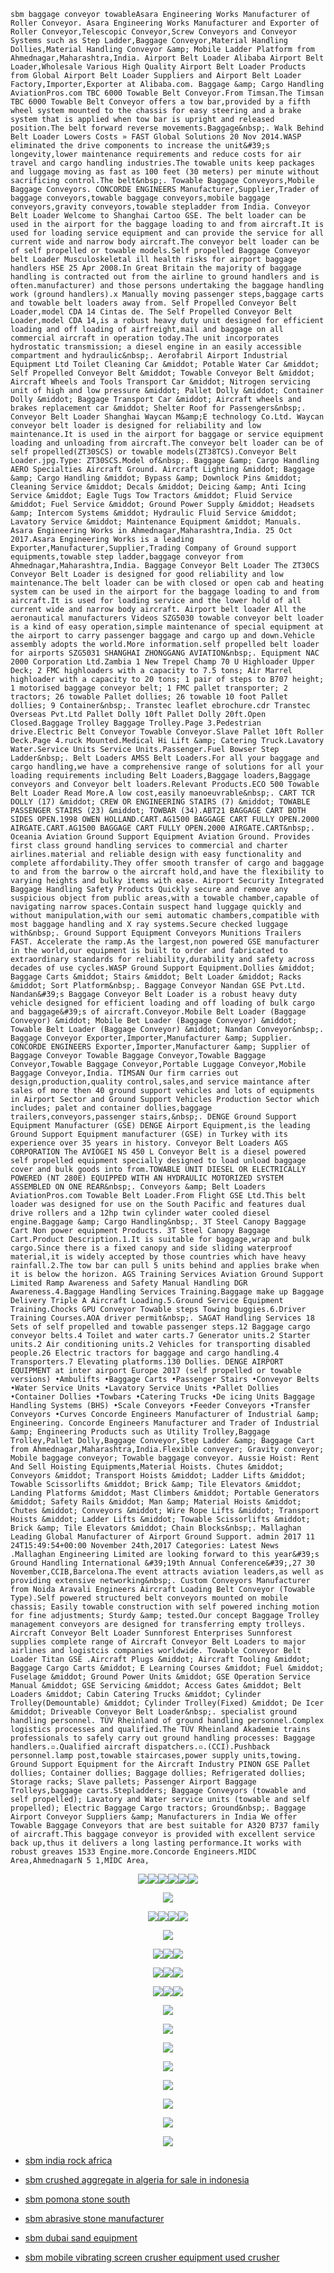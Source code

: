 
```
sbm baggage conveyor towableAsara Engineering Works Manufacturer of Roller Conveyor. Asara Engineering Works Manufacturer and Exporter of Roller Conveyor,Telescopic Conveyor,Screw Conveyors and Conveyor Systems such as Step Ladder,Baggage Conveyor,Material Handling Dollies,Material Handling Conveyor &amp; Mobile Ladder Platform from Ahmednagar,Maharashtra,India. Airport Belt Loader Alibaba Airport Belt Loader,Wholesale Various High Quality Airport Belt Loader Products from Global Airport Belt Loader Suppliers and Airport Belt Loader Factory,Importer,Exporter at Alibaba.com. Baggage &amp; Cargo Handling AviationPros.com TBC 6000 Towable Belt Conveyor.From Timsan.The Timsan TBC 6000 Towable Belt Conveyor offers a tow bar,provided by a fifth wheel system mounted to the chassis for easy steering and a brake system that is applied when tow bar is upright and released position.The belt forward reverse movements.Baggage&nbsp;. Walk Behind Belt Loader Lowers Costs » FAST Global Solutions 20 Nov 2014.WASP eliminated the drive components to increase the unit&#39;s longevity,lower maintenance requirements and reduce costs for air travel and cargo handling industries.The towable units keep packages and luggage moving as fast as 100 feet (30 meters) per minute without sacrificing control.The belt&nbsp;. Towable Baggage Conveyors,Mobile Baggage Conveyors. CONCORDE ENGINEERS Manufacturer,Supplier,Trader of baggage conveyors,towable baggage conveyors,mobile baggage conveyors,gravity conveyors,towable stepladder from India. Conveyor Belt Loader Welcome to Shanghai Cartoo GSE. The belt loader can be used in the airport for the baggage loading to and from aircraft.It is used for loading service equipment and can provide the service for all current wide and narrow body aircraft.The conveyor belt loader can be of self propelled or towable models.Self propelled Baggage Conveyor belt Loader Musculoskeletal ill health risks for airport baggage handlers HSE 25 Apr 2008.In Great Britain the majority of baggage handling is contracted out from the airline to ground handlers and is often.manufacturer) and those persons undertaking the baggage handling work (ground handlers).x Manually moving passenger steps,baggage carts and towable belt loaders away from. Self Propelled Conveyor Belt Loader,model CDA 14 Cintas de. The Self Propelled Conveyor Belt Loader,model CDA 14,is a robust heavy duty unit designed for efficient loading and off loading of airfreight,mail and baggage on all commercial aircraft in operation today.The unit incorporates hydrostatic transmission; a diesel engine in an easily accessible compartment and hydraulic&nbsp;. Aerofabril Airport Industrial Equipment Ltd Toilet Cleaning Car &middot; Potable Water Car &middot; Self Propelled Conveyor Belt &middot; Towable Conveyor Belt &middot; Aircraft Wheels and Tools Transport Car &middot; Nitrogen servicing unit of high and low pressure &middot; Pallet Dolly &middot; Container Dolly &middot; Baggage Transport Car &middot; Aircraft wheels and brakes replacement car &middot; Shelter Roof for Passengers&nbsp;. Conveyor Belt Loader Shanghai Waycan M&amp;E technology Co.Ltd. Waycan conveyor belt loader is designed for reliability and low maintenance.It is used in the airport for baggage or service equipment loading and unloading from aircraft.The conveyor belt loader can be of self propelled(ZT30SCS) or towable models(ZT38TCS).Conveyor Belt Loader.jpg.Type: ZT30SCS.Model of&nbsp;. Baggage &amp; Cargo Handling AERO Specialties Aircraft Ground. Aircraft Lighting &middot; Baggage &amp; Cargo Handling &middot; Bypass &amp; Downlock Pins &middot; Cleaning Service &middot; Decals &middot; Deicing &amp; Anti Icing Service &middot; Eagle Tugs Tow Tractors &middot; Fluid Service &middot; Fuel Service &middot; Ground Power Supply &middot; Headsets &amp; Intercom Systems &middot; Hydraulic Fluid Service &middot; Lavatory Service &middot; Maintenance Equipment &middot; Manuals. Asara Engineering Works in Ahmednagar,Maharashtra,India. 25 Oct 2017.Asara Engineering Works is a leading Exporter,Manufacturer,Supplier,Trading Company of Ground support equipments,towable step ladder,baggage conveyor from Ahmednagar,Maharashtra,India. Baggage Conveyor Belt Loader The ZT30CS Conveyor Belt Loader is designed for good reliability and low maintenance.The belt loader can be with closed or open cab and heating system can be used in the airport for the baggage loading to and from aircraft.It is used for loading service and the lower hold of all current wide and narrow body aircraft. Airport belt loader All the aeronautical manufacturers Videos SZG5030 towable conveyor belt loader is a kind of easy operation,simple maintenance of special equipment at the airport to carry passenger baggage and cargo up and down.Vehicle assembly adopts the world.More information.self propelled belt loader for airports SZG5031 SHANGHAI ZHONGGANG AVIATION&nbsp;. Equipment NAC 2000 Corporation Ltd.Zambia 1 New Trepel Champ 70 U Highloader Upper Deck; 2 FMC highloaders with a capacity to 7.5 tons; Air Marrel highloader with a capacity to 20 tons; 1 pair of steps to B707 height; 1 motorised baggage conveyor belt; 1 FMC pallet transporter; 2 tractors; 26 towable Pallet dollies; 26 towable 10 foot Pallet dollies; 9 Container&nbsp;. Transtec leaflet ebrochure.cdr Transtec Overseas Pvt.Ltd Pallet Dolly 10ft Pallet Dolly 20ft.Open Closed.Baggage Trolley Baggage Trolley.Page 3.Pedestrian drive.Electric Belt Conveyor Towable Conveyor.Slave Pallet 10ft Roller Deck.Page 4.ruck Mounted.Medical Hi Lift &amp; Catering Truck.Lavatory Water.Service Units Service Units.Passenger.Fuel Bowser Step Ladder&nbsp;. Belt Loaders AMSS Belt Loaders.For all your baggage and cargo handling,we have a comprehensive range of solutions for all your loading requirements including Belt Loaders,Baggage loaders,Baggage conveyors and Conveyor belt loaders.Relevant Products.ECO 500 Towable Belt Loader Read More.A low cost,easily manoeuvrable&nbsp;. CART TCR DOLLY (17) &middot; CREW OR ENGINEERING STAIRS (7) &middot; TOWABLE PASSENGER STAIRS (23) &middot; TOWBAR (34).ABT21 BAGGAGE CART BOTH SIDES OPEN.1998 OWEN HOLLAND.CART.AG1500 BAGGAGE CART FULLY OPEN.2000 AIRGATE.CART.AG1500 BAGGAGE CART FULLY OPEN.2000 AIRGATE.CART&nbsp;. Oceania Aviation Ground Support Equipment Aviation Ground. Provides first class ground handling services to commercial and charter airlines.material and reliable design with easy functionality and complete affordability.They offer smooth transfer of cargo and baggage to and from the barrow o the aircraft hold,and have the flexibility to varying heights and bulky items with ease. Airport Security Integrated Baggage Handling Safety Products Quickly secure and remove any suspicious object from public areas,with a towable chamber,capable of navigating narrow spaces.Contain suspect hand luggage quickly and without manipulation,with our semi automatic chambers,compatible with most baggage handling and X ray systems.Secure checked luggage with&nbsp;. Ground Support Equipment Conveyors Munitions Trailers FAST. Accelerate the ramp.As the largest,non powered GSE manufacturer in the world,our equipment is built to order and fabricated to extraordinary standards for reliability,durability and safety across decades of use cycles.WASP Ground Support Equipment.Dollies &middot; Baggage Carts &middot; Stairs &middot; Belt Loader &middot; Racks &middot; Sort Platform&nbsp;. Baggage Conveyor Nandan GSE Pvt.Ltd. Nandan&#39;s Baggage Conveyor Belt Loader is a robust heavy duty vehicle designed for efficient loading and off loading of bulk cargo and baggage&#39;s of aircraft.Conveyor.Mobile Belt Loader (Baggage Conveyor) &middot; Mobile Bet Loader (Baggage Conveyor) &middot; Towable Belt Loader (Baggage Conveyor) &middot; Nandan Conveyor&nbsp;. Baggage Conveyor Exporter,Importer,Manufacturer &amp; Supplier. CONCORDE ENGINEERS Exporter,Importer,Manufacturer &amp; Supplier of Baggage Conveyor Towable Baggage Conveyor,Towable Baggage Conveyor,Towable Baggage Conveyor,Portable Luggage Conveyor,Mobile Baggage Conveyor,India. TİMSAN Our firm carries out design,production,quality control,sales,and service maintance after sales of more then 40 ground support vehicles and lots of equipments in Airport Sector and Ground Support Vehicles Production Sector which includes; palet and container dollies,baggage trailers,conveyors,passenger stairs,&nbsp;. DENGE Ground Support Equipment Manufacturer (GSE) DENGE Airport Equipment,is the leading Ground Support Equipment manufacturer (GSE) in Turkey with its experience over 35 years in history. Conveyor Belt Loaders AGS CORPORATION The AVIOGEI NS 450 L Conveyor Belt is a diesel powered self propelled equipment specially designed to load unload baggage cover and bulk goods into from.TOWABLE UNIT DIESEL OR ELECTRICALLY POWERED (NT 280E) EQUIPPED WITH AN HYDRAULIC MOTORIZED SYSTEM ASSEMBLED ON ONE REAR&nbsp;. Conveyors &amp; Belt Loaders AviationPros.com Towable Belt Loader.From Flight GSE Ltd.This belt loader was designed for use on the South Pacific and features dual drive rollers and a 12hp twin cylinder water cooled diesel engine.Baggage &amp; Cargo Handling&nbsp;. 3T Steel Canopy Baggage Cart Non power equipment Products. 3T Steel Canopy Baggage Cart.Product Description.1.It is suitable for baggage,wrap and bulk cargo.Since there is a fixed canopy and side sliding waterproof material,it is widely accepted by those countries which have heavy rainfall.2.The tow bar can pull 5 units behind and applies brake when it is below the horizon. AGS Training Services Aviation Ground Support Limited Ramp Awareness and Safety Manual Handling DGR Awareness.4.Baggage Handling Services Training.Baggage make up Baggage Delivery Triple A Aircraft Loading.5.Ground Service Equipment Training.Chocks GPU Conveyor Towable steps Towing buggies.6.Driver Training Courses.AOA driver permit&nbsp;. SAGAT Handling Services 18 Sets of self propelled and towable passenger steps.12 Baggage cargo conveyor belts.4 Toilet and water carts.7 Generator units.2 Starter units.2 Air conditioning units.2 Vehicles for transporting disabled people.26 Electric tractors for baggage and cargo handling.4 Transporters.7 Elevating platforms.130 Dollies. DENGE AIRPORT EQUIPMENT at inter airport Europe 2017 (self propelled or towable versions) •Ambulifts •Baggage Carts •Passenger Stairs •Conveyor Belts •Water Service Units •Lavatory Service Units •Pallet Dollies •Container Dollies •Towbars •Catering Trucks •De icing Units Baggage Handling Systems (BHS) •Scale Conveyors •Feeder Conveyors •Transfer Conveyors •Curves Concorde Engineers Manufacturer of Industrial &amp; Engineering. Concorde Engineers Manufacturer and Trader of Industrial &amp; Engineering Products such as Utility Trolley,Baggage Trolley,Pallet Dolly,Baggage Conveyor,Step Ladder &amp; Baggage Cart from Ahmednagar,Maharashtra,India.Flexible conveyer; Gravity conveyor; Mobile baggage conveyor; Towable baggage conveyor. Aussie Hoist: Rent And Sell Hoisting Equipments,Material Hoists. Chutes &middot; Conveyors &middot; Transport Hoists &middot; Ladder Lifts &middot; Towable Scissorlifts &middot; Brick &amp; Tile Elevators &middot; Landing Platforms &middot; Mast Climbers &middot; Portable Generators &middot; Safety Rails &middot; Man &amp; Material Hoists &middot; Chutes &middot; Conveyors &middot; Wire Rope Lifts &middot; Transport Hoists &middot; Ladder Lifts &middot; Towable Scissorlifts &middot; Brick &amp; Tile Elevators &middot; Chain Blocks&nbsp;. Mallaghan Leading Global Manufacturer of Airport Ground Support. admin 2017 11 24T15:49:54+00:00 November 24th,2017 Categories: Latest News .Mallaghan Engineering Limited are looking forward to this year&#39;s Ground Handling International &#39;19th Annual Conference&#39;,27 30 November,CCIB,Barcelona.The event attracts aviation leaders,as well as providing extensive networking&nbsp;. Custom Conveyors Manufacturer from Noida Aravali Engineers Aircraft Loading Belt Conveyor (Towable Type).Self powered structured belt conveyors mounted on mobile chassis; Easily towable construction with self powered inching motion for fine adjustments; Sturdy &amp; tested.Our concept Baggage Trolley management conveyors are designed for transferring empty trolleys. Aircraft Conveyor Belt Loader Sunnforest Enterprises Sunnforest supplies complete range of Aircraft Conveyor Belt Loaders to major airlines and logistcis companies worldwide. Towable Conveyor Belt Loader Titan GSE .Aircraft Plugs &middot; Aircraft Tooling &middot; Baggage Cargo Carts &middot; E Learning Courses &middot; Fuel &middot; Fuselage &middot; Ground Power Units &middot; GSE Operation Service Manual &middot; GSE Servicing &middot; Access Gates &middot; Belt Loaders &middot; Cabin Catering Trucks &middot; Cylinder Trolley(Demountable) &middot; Cylinder Trolley(Fixed) &middot; De Icer &middot; Driveable Conveyor Belt Loader&nbsp;. specialist ground handling personnel. TÜV Rheinland of ground handling personnel.Complex logistics processes and qualified.The TÜV Rheinland Akademie trains professionals to safely carry out ground handling processes: Baggage handlers.▫.Qualified aircraft dispatchers.▫.(CCI).Pushback personnel.lamp post,towable staircases,power supply units,towing. Ground Support Equipment for the Aircraft Industry PINON GSE Pallet dollies; Container dollies; Baggage dollies; Refrigerated dollies; Storage racks; Slave pallets; Passenger Airport Baggage Trolleys,baggage carts.Stepladders; Baggage Conveyors (towable and self propelled); Lavatory and Water service units (towable and self propelled); Electric Baggage Cargo tractors; Ground&nbsp;. Baggage Airport Conveyor Suppliers &amp; Manufacturers in India We offer Towable Baggage Conveyors that are best suitable for A320 B737 family of aircraft.This baggage conveyor is provided with excellent service back up,thus it delivers a long lasting performance.It works with robust greaves 1533 Engine.more.Concorde Engineers.MIDC Area,AhmednagarN 5 1,MIDC Area, 
```

<div align="center">
  
<a rel="nofollow" href="https://m.shibang-china.com?f=github&k=sbm+baggage+conveyor+towable"><img src="https://static.shibang-china.com/en/l.png"></a><img src="https://static.shibang-china.com/en/hw.png"><a rel="nofollow" href="https://m.shibang-china.com/product/?f=github&k=sbm+baggage+conveyor+towable"><img src="https://static.shibang-china.com/en/p.png"></a><a rel="nofollow" href="https://m.shibang-china.com/cases/?f=github&k=sbm+baggage+conveyor+towable"><img src="https://static.shibang-china.com/en/c.png"></a><a rel="nofollow" href="https://m.shibang-china.com/news/?f=github&k=sbm+baggage+conveyor+towable"><img src="https://static.shibang-china.com/en/n.png"></a><a rel="nofollow" href="https://m.shibang-china.com?f=github&k=sbm+baggage+conveyor+towable"><img src="https://static.shibang-china.com/en/m.png"></a>

<a rel="nofollow" href="https://m.shibang-china.com/product/?f=github&k=sbm+baggage+conveyor+towable"><img src="https://static.shibang-china.com/en/b.jpg"></a>
  
<a rel="nofollow" href="https://m.shibang-china.com/solution-aggregate.html?f=github&k=sbm+baggage+conveyor+towable"><img src="https://static.shibang-china.com/en/a.jpg"></a><a rel="nofollow" href="https://m.shibang-china.com/solution-mine.html?f=github&k=sbm+baggage+conveyor+towable"><img src="https://static.shibang-china.com/en/m.jpg"></a><a rel="nofollow" href="https://m.shibang-china.com/solution-mill.html?f=github&k=sbm+baggage+conveyor+towable"><img src="https://static.shibang-china.com/en/g.jpg"></a><a rel="nofollow" href="https://m.shibang-china.com/solution-epc.html?f=github&k=sbm+baggage+conveyor+towable"><img src="https://static.shibang-china.com/en/e.jpg"></a>

<a rel="nofollow" href="https://m.shibang-china.com/product/?f=github&k=sbm+baggage+conveyor+towable"><img src="https://static.shibang-china.com/en/a-p.png"></a>

<a rel="nofollow" href="https://m.shibang-china.com/product/crusher/c6x.html?f=github&k=sbm+baggage+conveyor+towable"><img src="https://static.shibang-china.com/en/j.jpg"></a><a rel="nofollow" href="https://m.shibang-china.com/product/crusher/ci5x.html?f=github&k=sbm+baggage+conveyor+towable"><img src="https://static.shibang-china.com/en/i.jpg"></a><a rel="nofollow" href="https://m.shibang-china.com/product/crusher/hst.html?f=github&k=sbm+baggage+conveyor+towable"><img src="https://static.shibang-china.com/en/c.jpg"></a>

<a rel="nofollow" href="https://m.shibang-china.com/product/mill/mtw.html?f=github&k=sbm+baggage+conveyor+towable"><img src="https://static.shibang-china.com/en/mtw.jpg"></a><a rel="nofollow" href="https://m.shibang-china.com/product/mill/scm.html?f=github&k=sbm+baggage+conveyor+towable"><img src="https://static.shibang-china.com/en/scm.jpg"></a><a rel="nofollow" href="https://m.shibang-china.com/product/mill/lm.html?f=github&k=sbm+baggage+conveyor+towable"><img src="https://static.shibang-china.com/en/lm.jpg"></a>

<a rel="nofollow" href="https://m.shibang-china.com/product/sand/vsi6x.html?f=github&k=sbm+baggage+conveyor+towable"><img src="https://static.shibang-china.com/en/6x.jpg"></a><a rel="nofollow" href="https://m.shibang-china.com/product/sand/vu.html?f=github&k=sbm+baggage+conveyor+towable"><img src="https://static.shibang-china.com/en/vu.jpg"></a><a rel="nofollow" href="https://m.shibang-china.com/product/mobile/klun.html?f=github&k=sbm+baggage+conveyor+towable"><img src="https://static.shibang-china.com/en/k.jpg"></a>

<a rel="nofollow" href="https://m.shibang-china.com/cases/?f=github&k=sbm+baggage+conveyor+towable"><img src="https://static.shibang-china.com/en/case.png"></a>

<a rel="nofollow" href="https://m.shibang-china.com/cases/aggregate/202.html?f=github&k=sbm+baggage+conveyor+towable"><img src="https://static.shibang-china.com/en/c-1.jpg"></a>

<a rel="nofollow" href="https://m.shibang-china.com/cases/aggregate/203.html?f=github&k=sbm+baggage+conveyor+towable"><img src="https://static.shibang-china.com/en/c-2.jpg"></a>

<a rel="nofollow" href="https://m.shibang-china.com/cases/mill/123.html?f=github&k=sbm+baggage+conveyor+towable"><img src="https://static.shibang-china.com/en/c-3.jpg"></a>

<a rel="nofollow" href="https://m.shibang-china.com/contact_us.html?f=github&k=sbm+baggage+conveyor+towable"><img src="https://static.shibang-china.com/en/contact.png"></a>

<a rel="nofollow" href="https://swt.shibang-china.com/?f=github&k=sbm+baggage+conveyor+towable"><img src="https://static.shibang-china.com/en/chat.png"></a>

<a rel="nofollow" href="https://whatsapp.shibangsoft.com/WhatsApp.php?f=github&k=sbm+baggage+conveyor+towable"><img src="https://static.shibang-china.com/en/whatsapp.png"></a>

<a rel="nofollow" href="https://m.shibang-china.com/?f=github&k=sbm+baggage+conveyor+towable"><img src="https://static.shibang-china.com/en/website.png"></a>

</div>


* [sbm india rock africa](sbm%20india%20rock%20africa.md)

* [sbm crushed aggregate in algeria for sale in indonesia](sbm%20crushed%20aggregate%20in%20algeria%20for%20sale%20in%20indonesia.md)

* [sbm pomona stone south](sbm%20pomona%20stone%20south.md)

* [sbm abrasive stone manufacturer](sbm%20abrasive%20stone%20manufacturer.md)

* [sbm dubai sand equipment](sbm%20dubai%20sand%20equipment.md)

* [sbm mobile vibrating screen crusher equipment used crusher](sbm%20mobile%20vibrating%20screen%20crusher%20equipment%20used%20crusher.md)